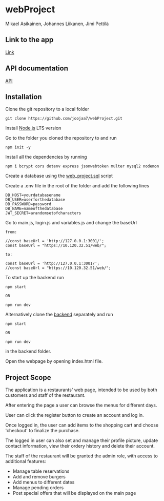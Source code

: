 # webProject

Mikael Asikainen, Johannes Liikanen, Jimi Pettilä

## Link to the app
[Link](https://users.metropolia.fi/~mikaelea/group-project/views/)
## API documentation

[API](https://users.metropolia.fi/~mikaelea/API/)

## Installation

Clone the git repository to a local folder
```
git clone https://github.com/joojaa7/webProject.git
```
Install [Node.js](https://nodejs.org/en) LTS version

Go to the folder you cloned the repository to and run
```
npm init -y
```
Install all the dependencies by running

```
npm i bcrypt cors dotenv express jsonwebtoken multer mysql2 nodemon
```
Create a database using the [web_project.sql](https://github.com/joojaa7/webProject/blob/main/web_project.sql) script

Create a .env file in the root of the folder and add the following lines

```
DB_HOST=yourdatabasename
DB_USER=userforthedatabase
DB_PASSWORD=password
DB_NAME=nameofthedatabase
JWT_SECRET=arandomsetofcharacters
```
Go to main.js, login.js and variables.js and change the baseUrl

```
from:

//const baseUrl = 'http://127.0.0.1:3001/';
const baseUrl = "https://10.120.32.51/web/";

to:

const baseUrl = 'http://127.0.0.1:3001/';
//const baseUrl = "https://10.120.32.51/web/";
```

To start up the backend run

```
npm start

OR

npm run dev
```

Alternatively clone the [backend](https://github.com/joojaa7/webProject_backend) separately and run
```
npm start

OR

npm run dev
```
in the backend folder.

Open the webpage by opening index.html file.

## Project Scope

The application is a restaurants' web page, intended to be used by both customers and staff of the restaurant.

After entering the page a user can browse the menus for different days.

User can click the register button to create an account and log in.

Once logged in, the user can add items to the shopping cart and choose 'checkout' to finalize the purchase.

The logged in user can also set and manage their profile picture, update contact information, view their ordery history and delete their account.

The staff of the restaurant will be granted the admin role, with access to additional features:

- Manage table reservations
- Add and remove burgers
- Add menus to different dates
- Manage pending orders
- Post special offers that will be displayed on the main page


